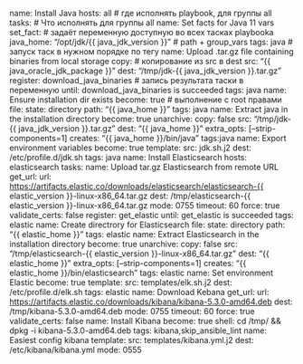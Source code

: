 
   name: Install Java
hosts: all # где исполнять playbook, для группы all
tasks: # Что исполнять для группы all
name: Set facts for Java 11 vars
set_fact: # задаёт переменную доступную во всех тасках playbooka
java_home: “/opt/jdk/{{ java_jdk_version }}” # path + group_vars
tags: java # запуск таск в нужном порядке по тегу
name: Upload .tar.gz file containing binaries from local storage
copy: # копирование из src в dest
src: “{{ java_oracle_jdk_package }}”
dest: “/tmp/jdk-{{ java_jdk_version }}.tar.gz”
register: download_java_binaries # запись результата таски в переменную
until: download_java_binaries is succeeded
tags: java
name: Ensure installation dir exists
become: true # выполнение с root правами
file:
state: directory
path: “{{ java_home }}”
tags: java
name: Extract java in the installation directory
become: true
unarchive:
copy: false
src: “/tmp/jdk-{{ java_jdk_version }}.tar.gz”
dest: “{{ java_home }}”
extra_opts: [–strip-components=1]
creates: “{{ java_home }}/bin/java”
tags:java
name: Export environment variables
become: true
template:
src: jdk.sh.j2
dest: /etc/profile.d/jdk.sh
tags: java
name: Install Elasticsearch
hosts: elasticsearch
tasks:
name: Upload tar.gz Elasticsearch from remote URL
get_url:
url: https://artifacts.elastic.co/downloads/elasticsearch/elasticsearch-{{ elastic_version }}-linux-x86_64.tar.gz
dest: /tmp/elasticsearch-{{ elastic_version }}-linux-x86_64.tar.gz
mode: 0755
timeout: 60
force: true
validate_certs: false
register: get_elastic
until: get_elastic is succeeded
tags: elastic
name: Create directrory for Elasticsearch
file:
state: directory
path: “{{ elastic_home }}”
tags: elastic
name: Extract Elasticsearch in the installation directory
become: true
unarchive:
copy: false
src: “/tmp/elasticsearch-{{ elastic_version }}-linux-x86_64.tar.gz”
dest: “{{ elastic_home }}”
extra_opts: [–strip-components=1]
creates: “{{ elastic_home }}/bin/elasticsearch”
tags:
elastic
name: Set environment Elastic
become: true
template:
src: templates/elk.sh.j2
dest: /etc/profile.d/elk.sh
tags: elastic
name: Download Kebana
get_url:
url: https://artifacts.elastic.co/downloads/kibana/kibana-5.3.0-amd64.deb
dest: /tmp/kibana-5.3.0-amd64.deb
mode: 0755
timeout: 60
force: true
validate_certs: false
name: Install Kibana
become: true
shell: cd /tmp/ && dpkg -i kibana-5.3.0-amd64.deb
tags: kibana,skip_ansible_lint
name: Easiest config kibana
template:
src: templates/kibana.yml.j2
dest: /etc/kibana/kibana.yml
mode: 0555
